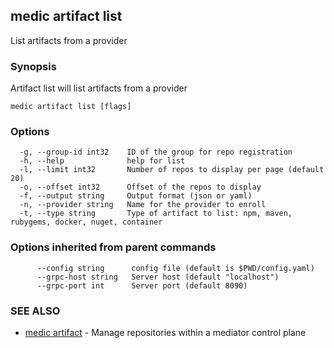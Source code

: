 ## medic artifact list

List artifacts from a provider

### Synopsis

Artifact list will list artifacts from a provider

```
medic artifact list [flags]
```

### Options

```
  -g, --group-id int32    ID of the group for repo registration
  -h, --help              help for list
  -l, --limit int32       Number of repos to display per page (default 20)
  -o, --offset int32      Offset of the repos to display
  -f, --output string     Output format (json or yaml)
  -n, --provider string   Name for the provider to enroll
  -t, --type string       Type of artifact to list: npm, maven, rubygems, docker, nuget, container
```

### Options inherited from parent commands

```
      --config string      config file (default is $PWD/config.yaml)
      --grpc-host string   Server host (default "localhost")
      --grpc-port int      Server port (default 8090)
```

### SEE ALSO

* [medic artifact](medic_artifact.md)	 - Manage repositories within a mediator control plane


